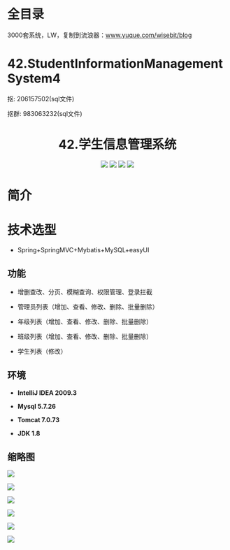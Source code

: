 # 全目录

3000套系统，LW，复制到流浪器：www.yuque.com/wisebit/blog
# 42.StudentInformationManagementSystem4

<p>抠: 206157502(sql文件)</p>
<p>抠群: 983063232(sql文件)</p>

<p><h1 align="center">42.学生信息管理系统</h1></p>

<p align="center">
	<img src="https://img.shields.io/badge/jdk-1.8-orange.svg"/>
    <img src="https://img.shields.io/badge/spring-5.x-lightgrey.svg"/>
    <img src="https://img.shields.io/badge/springmvc-3.x-blue.svg"/>
    <img src="https://img.shields.io/badge/mybatis-3.x-blue.svg"/>
</p>

# 简介
>
>
# 技术选型

- Spring+SpringMVC+Mybatis+MySQL+easyUI

## 功能

- 增删查改、分页、模糊查询、权限管理、登录拦截

- 管理员列表（增加、查看、修改、删除、批量删除）
- 年级列表（增加、查看、修改、删除、批量删除）
- 班级列表（增加、查看、修改、删除、批量删除）
- 学生列表（修改）


## 环境

- <b>IntelliJ IDEA 2009.3</b>

- <b>Mysql 5.7.26</b>

- <b>Tomcat 7.0.73</b>

- <b>JDK 1.8</b>


## 缩略图

![](https://bitwise.oss-cn-heyuan.aliyuncs.com/2024/9/10/266582c8-d810-4985-a22e-0a974a5cf4e1.png)

![](https://bitwise.oss-cn-heyuan.aliyuncs.com/2024/9/10/235b9a4c-a265-423e-93d3-9c6aadcd1f7a.png)

![](https://bitwise.oss-cn-heyuan.aliyuncs.com/2024/9/10/78459dad-7717-4b2c-9a45-d8a96cf85c80.png)

![](https://bitwise.oss-cn-heyuan.aliyuncs.com/2024/9/10/2b3ea74a-ff52-4909-a94f-a6d651164c86.png)

![](https://bitwise.oss-cn-heyuan.aliyuncs.com/2024/9/10/6ccb779d-5974-4ab9-acf3-18dcdfad0456.png)

![](https://bitwise.oss-cn-heyuan.aliyuncs.com/2024/9/10/ce34e143-88ce-4d58-ac1d-3a90ee06f493.png)

